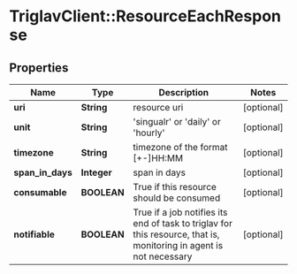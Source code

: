 # TriglavClient::ResourceEachResponse

## Properties
Name | Type | Description | Notes
------------ | ------------- | ------------- | -------------
**uri** | **String** | resource uri | [optional] 
**unit** | **String** | &#39;singualr&#39; or &#39;daily&#39; or &#39;hourly&#39; | [optional] 
**timezone** | **String** | timezone of the format [+-]HH:MM | [optional] 
**span_in_days** | **Integer** | span in days | [optional] 
**consumable** | **BOOLEAN** | True if this resource should be consumed | [optional] 
**notifiable** | **BOOLEAN** | True if a job notifies its end of task to triglav for this resource, that is, monitoring in agent is not necessary | [optional] 



